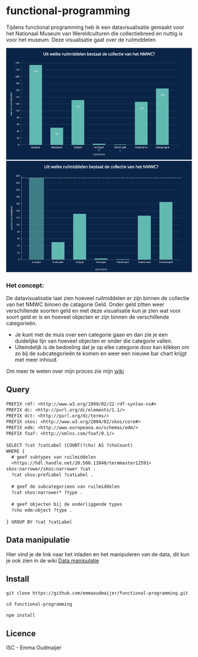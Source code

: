 # functional-programming

Tijdens functional programming heb ik een datavisualisatie gemaakt voor het Nationaal Museum van Wereldculturen die collectiebreed en nuttig is voor het museum. Deze visualisatie gaat over de ruilmiddelen 

![foto](public/images/datavisualisatiekopie.png)
![foto](public/images/datavisualisatiehoverkopie.png)

### Het concept:
De datavisualisatie laat zien hoeveel ruilmiddelen er zijn binnen de collectie van het NMWC binnen de catagorie Geld. Onder geld zitten weer verschillende soorten geld en met deze visualisatie kun je zien wat voor soort geld er is en hoeveel objecten er zijn binnen de verschillende categorieën.

- Je kunt met de muis over een categorie gaan en dan zie je een duidelijke lijn van hoeveel objecten er onder die categorie vallen.
- Uiteindelijk is de bedoeling dat je op elke categorie door kan klikken om zo bij de subcategorieën te komen en weer een nieuwe bar chart krijgt met meer inhoud.

Om meer te weten over mijn proces zie mijn [wiki](https://github.com/emmaoudmaijer/Frontend-applications/wiki/Het-concept-en-het-proces)

## Query
```
PREFIX rdf: <http://www.w3.org/1999/02/22-rdf-syntax-ns#>
PREFIX dc: <http://purl.org/dc/elements/1.1/>
PREFIX dct: <http://purl.org/dc/terms/>
PREFIX skos: <http://www.w3.org/2004/02/skos/core#>
PREFIX edm: <http://www.europeana.eu/schemas/edm/>
PREFIX foaf: <http://xmlns.com/foaf/0.1/>

SELECT ?cat ?catLabel (COUNT(?cho) AS ?choCount) 
WHERE {
  # geef subtypes van ruilmiddelen
  <https://hdl.handle.net/20.500.11840/termmaster12591> skos:narrower/skos:narrower ?cat .
  ?cat skos:prefLabel ?catLabel .

  # geef de subcategorieen van ruilmiddelen
  ?cat skos:narrower* ?type .

  # geef objecten bij de onderliggende types
  ?cho edm:object ?type . 
  
} GROUP BY ?cat ?catLabel
```

## Data manipulatie
Hier vind je de link naar het inladen en het manipuleren van de data, dit kun je ook zien in de wiki
[Data manipulatie](https://github.com/emmaoudmaijer/functional-programming/blob/master/datamanipulation.js)

## Install

```
git clone https://github.com/emmaoudmaijer/functional-programming.git
```
```
cd functional-programming
```
```
npm install
```

## Licence

ISC - Emma Oudmaijer